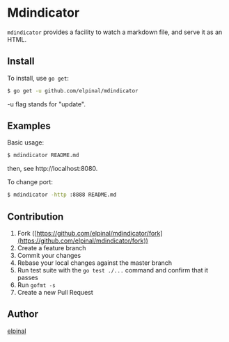 # Mdindicator

`mdindicator` provides a facility to watch a markdown file, and serve it as an HTML.

## Install

To install, use `go get`:

```bash
$ go get -u github.com/elpinal/mdindicator
```

-u flag stands for "update".

## Examples

Basic usage:

```bash
$ mdindicator README.md
```

then, see http://localhost:8080.

To change port:

```bash
$ mdindicator -http :8888 README.md
```

## Contribution

1. Fork ([https://github.com/elpinal/mdindicator/fork](https://github.com/elpinal/mdindicator/fork))
1. Create a feature branch
1. Commit your changes
1. Rebase your local changes against the master branch
1. Run test suite with the `go test ./...` command and confirm that it passes
1. Run `gofmt -s`
1. Create a new Pull Request

## Author

[elpinal](https://github.com/elpinal)
